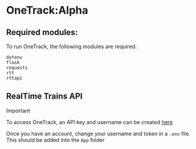 # OneTrack:Alpha

## Required modules:

To run OneTrack, the following modules are required.

```
dotenv
flask
requests
rtt
rttapi
```

## RealTime Trains API

> [!IMPORTANT]
> To access OneTrack, an API key and username can be created [here](https://api.rtt.io/accounts/register)
>
> Once you have an account, change your username and token in a `.env` file. This should be added into the `App` folder
